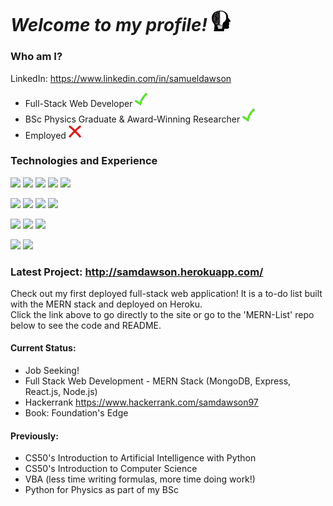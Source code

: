# *Welcome to my profile!* <img src="https://github.com/Verano-20/Verano-20/blob/master/profile.png" alt="tick icon" width="30px" />

### Who am I?
LinkedIn: https://www.linkedin.com/in/samueldawson

- Full-Stack Web Developer <img src="https://github.com/Verano-20/Verano-20/blob/master/tick.png" alt="tick icon" width="20px" />
- BSc Physics Graduate & Award-Winning Researcher <img src="https://github.com/Verano-20/Verano-20/blob/master/tick.png" alt="tick icon" width="20px" />
- Employed <img src="https://github.com/Verano-20/Verano-20/blob/master/cross.png" alt="cross icon" width="20px" />

### Technologies and Experience
<img src="https://img.shields.io/badge/-Python-blue?style=plastic&logo=python&logoWidth=40&labelColor=black"/> <img src="https://img.shields.io/badge/-Javascript-blue?style=flat&logo=javascript&logoWidth=40&labelColor=black"/> <img src="https://img.shields.io/badge/-HTML5-blue?style=flat&logo=html5&logoWidth=40&labelColor=black"/> <img src="https://img.shields.io/badge/-CSS3-blue?style=flat&logo=css3&logoWidth=40&labelColor=black"/> <img src="https://img.shields.io/badge/-C-blue?style=flat&logo=c&logoWidth=40&labelColor=black"/>

<img src="https://img.shields.io/badge/-Node.js-orange?style=plastic&logo=node.js&logoWidth=40&labelColor=black"/> <img src="https://img.shields.io/badge/-Express-orange?style=flat&logo=express&logoWidth=40&labelColor=black"/> <img src="https://img.shields.io/badge/-jQuery-orange?style=flat&logo=jquery&logoWidth=40&labelColor=black"/> <img src="https://img.shields.io/badge/-Flask-orange?style=flat&logo=flask&logoWidth=40&labelColor=black"/>

<img src="https://img.shields.io/badge/-Git-green?style=plastic&logo=git&logoWidth=40&labelColor=black"/> <img src="https://img.shields.io/badge/-Jira-green?style=flat&logo=jira&logoWidth=40&labelColor=black"/> <img src="https://img.shields.io/badge/-Heroku-green?style=flat&logo=heroku&logoWidth=40&labelColor=black"/>

<img src="https://img.shields.io/badge/-MongoDB-yellow?style=plastic&logo=mongodb&logoWidth=40&labelColor=black"/> <img src="https://img.shields.io/badge/-SQLite-yellow?style=flat&logo=sqlite&logoWidth=40&labelColor=black"/>

### Latest Project: http://samdawson.herokuapp.com/
Check out my first deployed full-stack web application! It is a to-do list built with the MERN stack and deployed on Heroku.  
Click the link above to go directly to the site or go to the 'MERN-List' repo below to see the code and README.  

#### Current Status:
- Job Seeking!
- Full Stack Web Development - MERN Stack (MongoDB, Express, React.js, Node.js)
- Hackerrank https://www.hackerrank.com/samdawson97
- Book: Foundation's Edge

#### Previously:
- CS50's Introduction to Artificial Intelligence with Python
- CS50's Introduction to Computer Science
- VBA (less time writing formulas, more time doing work!)
- Python for Physics as part of my BSc
